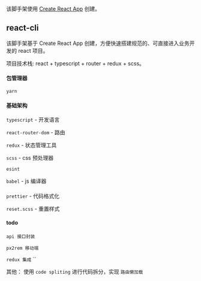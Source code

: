 该脚手架使用 [Create React App](https://github.com/facebook/create-react-app) 创建。

## react-cli

该脚手架基于 Create React App 创建，方便快速搭建规范的、可直接进入业务开发的 react 项目。

项目技术栈: react + typescript + router + redux + scss。

#### 包管理器

`yarn`

#### 基础架构

`typescript` - 开发语言

`react-router-dom` - 路由

`redux` - 状态管理工具

`scss` - css 预处理器

`esint`

`babel` - js 编译器

####

`prettier` - 代码格式化

`reset.scss` - 重置样式

#### todo

`api 接口封装`

`px2rem 移动端`

`redux 集成`
``

其他：
使用 `code spliting` 进行代码拆分，实现 `路由懒加载`
